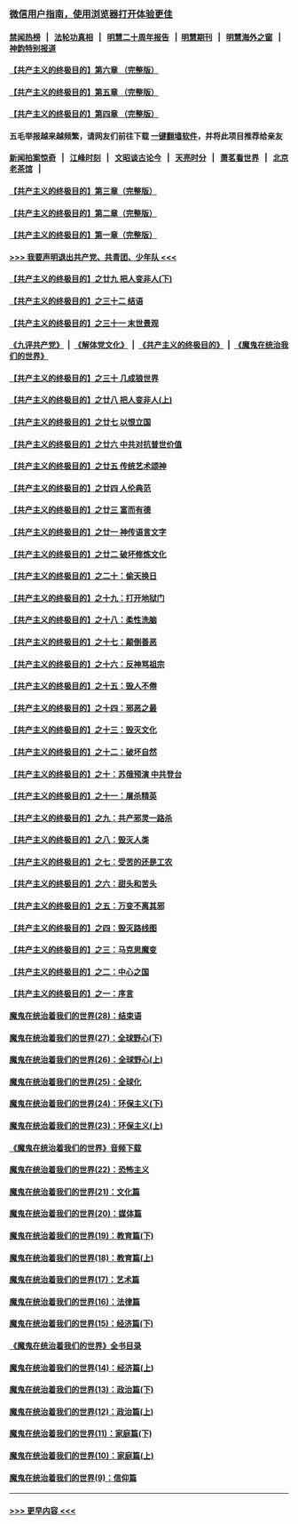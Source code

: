 ### [微信用户指南，使用浏览器打开体验更佳](https://github.com/gfw-breaker/banned-news1/blob/master/indexes/wechat-guide.md?t=0)
#### [禁闻热榜](热点新闻.md?t=0)  &nbsp;&nbsp;|&nbsp;&nbsp; [法轮功真相](https://github.com/gfw-breaker/truth/blob/master/README.md?t=0) &nbsp;&nbsp;|&nbsp;&nbsp; [明慧二十周年报告](https://github.com/gfw-breaker/mh-reports/blob/master/README.md?t=0) &nbsp;&nbsp;|&nbsp;&nbsp;[明慧期刊](https://github.com/gfw-breaker/mh-qikan) &nbsp;&nbsp;|&nbsp;&nbsp; [明慧海外之窗](https://github.com/gfw-breaker/mh-news/blob/master/README.md?t=0) &nbsp;&nbsp;|&nbsp;&nbsp; [神韵特别报道](https://github.com/gfw-breaker/mh-news/blob/master/shenyun.md?t=0)
#### [【共产主义的终极目的】第六章 （完整版）](../pages/nsc422/n11428913.md?t=02031111) 
#### [【共产主义的终极目的】第五章 （完整版）](../pages/nsc422/n11428912.md?t=02031111) 
#### [【共产主义的终极目的】第四章 （完整版）](../pages/nsc422/n11428907.md?t=02031111) 
#### 五毛举报越来越频繁，请网友们前往下载 [一键翻墙软件](https://github.com/gfw-breaker/ssr-accounts)，并将此项目推荐给亲友
#### [新闻拍案惊奇](https://github.com/gfw-breaker/banned-news1/blob/master/pages/link4.md) &nbsp;&nbsp;|&nbsp;&nbsp; [江峰时刻](https://github.com/gfw-breaker/banned-news1/blob/master/pages/link4.md) &nbsp;&nbsp;|&nbsp;&nbsp; [文昭谈古论今](https://github.com/gfw-breaker/banned-news1/blob/master/pages/link4.md) &nbsp;&nbsp;|&nbsp;&nbsp; [天亮时分](https://github.com/gfw-breaker/banned-news1/blob/master/pages/link4.md) &nbsp;&nbsp;|&nbsp;&nbsp; [萧茗看世界](https://github.com/gfw-breaker/banned-news1/blob/master/pages/link4.md) &nbsp;&nbsp;|&nbsp;&nbsp; [北京老茶馆](https://github.com/gfw-breaker/banned-news1/blob/master/pages/link4.md) &nbsp;&nbsp;|&nbsp;&nbsp; 
#### [【共产主义的终极目的】第三章（完整版）](../pages/nsc422/n11428848.md?t=02031111) 
#### [【共产主义的终极目的】第二章（完整版）](../pages/nsc422/n11428831.md?t=02031111) 
#### [【共产主义的终极目的】第一章（完整版）](../pages/nsc422/n11417651.md?t=02031111) 
#### [>>> 我要声明退出共产党、共青团、少年队 <<<](https://github.com/begood0513/goodnews/blob/master/quit/letter.md) 
#### [【共产主义的终极目的】之廿九 把人变非人(下)](../pages/nsc422/n11344140.md?t=02031111) 
#### [【共产主义的终极目的】之三十二 结语](../pages/nsc422/n11360535.md?t=02031111) 
#### [【共产主义的终极目的】之三十一 末世景观](../pages/nsc422/n11351129.md?t=02031111) 
#### [《九评共产党》](https://github.com/begood0513/9ping.md/blob/master/README.md) &nbsp;|&nbsp; [《解体党文化》](../../../../jtdwh.md/blob/master/README.md)  &nbsp;|&nbsp; [《共产主义的终极目的》](../../../../gczydzjmd.md/blob/master/README.md) &nbsp;|&nbsp; [《魔鬼在统治我们的世界》](../../../../mgztzwmdsj.md/blob/master/README.md) 
#### [【共产主义的终极目的】之三十 几成狼世界](../pages/nsc422/n11348280.md?t=02031111) 
#### [【共产主义的终极目的】之廿八 把人变非人(上)](../pages/nsc422/n11340492.md?t=02031111) 
#### [【共产主义的终极目的】之廿七 以恨立国](../pages/nsc422/n11336944.md?t=02031111) 
#### [【共产主义的终极目的】之廿六 中共对抗普世价值](../pages/nsc422/n11324785.md?t=02031111) 
#### [【共产主义的终极目的】之廿五 传统艺术颂神](../pages/nsc422/n11296396.md?t=02031111) 
#### [【共产主义的终极目的】之廿四 人伦典范](../pages/nsc422/n11296397.md?t=02031111) 
#### [【共产主义的终极目的】之廿三 富而有德](../pages/nsc422/n11283598.md?t=02031111) 
#### [【共产主义的终极目的】之廿一 神传语言文字](../pages/nsc422/n11263265.md?t=02031111) 
#### [【共产主义的终极目的】之廿二 破坏修炼文化](../pages/nsc422/n11245728.md?t=02031111) 
#### [【共产主义的终极目的】之二十：偷天换日](../pages/nsc422/n11238846.md?t=02031111) 
#### [【共产主义的终极目的】之十九：打开地狱门](../pages/nsc422/n11206376.md?t=02031111) 
#### [【共产主义的终极目的】之十八：柔性洗脑](../pages/nsc422/n11199994.md?t=02031111) 
#### [【共产主义的终极目的】之十七：颠倒善恶](../pages/nsc422/n11179782.md?t=02031111) 
#### [【共产主义的终极目的】之十六：反神骂祖宗](../pages/nsc422/n11166798.md?t=02031111) 
#### [【共产主义的终极目的】之十五：毁人不倦](../pages/nsc422/n11166792.md?t=02031111) 
#### [【共产主义的终极目的】之十四：邪恶之最](../pages/nsc422/n11150249.md?t=02031111) 
#### [【共产主义的终极目的】之十三：毁灭文化](../pages/nsc422/n11135227.md?t=02031111) 
#### [【共产主义的终极目的】之十二：破坏自然](../pages/nsc422/n11135214.md?t=02031111) 
#### [【共产主义的终极目的】之十：苏俄预演 中共登台](../pages/nsc422/n11118424.md?t=02031111) 
#### [【共产主义的终极目的】之十一：屠杀精英](../pages/nsc422/n11118442.md?t=02031111) 
#### [【共产主义的终极目的】之九：共产邪灵一路杀](../pages/nsc422/n11114139.md?t=02031111) 
#### [【共产主义的终极目的】之八：毁灭人类](../pages/nsc422/n11108503.md?t=02031111) 
#### [【共产主义的终极目的】之七：受苦的还是工农](../pages/nsc422/n11101809.md?t=02031111) 
#### [【共产主义的终极目的】之六：甜头和苦头](../pages/nsc422/n11096971.md?t=02031111) 
#### [【共产主义的终极目的】之五：万变不离其邪](../pages/nsc422/n11091285.md?t=02031111) 
#### [【共产主义的终极目的】之四：毁灭路线图](../pages/nsc422/n11086284.md?t=02031111) 
#### [【共产主义的终极目的】之三：马克思魔变](../pages/nsc422/n11061941.md?t=02031111) 
#### [【共产主义的终极目的】之二：中心之国](../pages/nsc422/n11047728.md?t=02031111) 
#### [【共产主义的终极目的】之一：序言](../pages/nsc422/n11086077.md?t=02031111) 
#### [魔鬼在统治着我们的世界(28)：结束语](../pages/nsc422/n10936246.md?t=02031111) 
#### [魔鬼在统治着我们的世界(27)：全球野心(下)](../pages/nsc422/n10928319.md?t=02031111) 
#### [魔鬼在统治着我们的世界(26)：全球野心(上)](../pages/nsc422/n10900318.md?t=02031111) 
#### [魔鬼在统治着我们的世界(25)：全球化](../pages/nsc422/n10788205.md?t=02031111) 
#### [魔鬼在统治着我们的世界(24)：环保主义(下)](../pages/nsc422/n10695307.md?t=02031111) 
#### [魔鬼在统治着我们的世界(23)：环保主义(上)](../pages/nsc422/n10688613.md?t=02031111) 
#### [《魔鬼在统治着我们的世界》音频下载](../pages/nsc422/n10635553.md?t=02031111) 
#### [魔鬼在统治着我们的世界(22)：恐怖主义](../pages/nsc422/n10614727.md?t=02031111) 
#### [魔鬼在统治着我们的世界(21)：文化篇](../pages/nsc422/n10597706.md?t=02031111) 
#### [魔鬼在统治着我们的世界(20)：媒体篇](../pages/nsc422/n10586579.md?t=02031111) 
#### [魔鬼在统治着我们的世界(19)：教育篇(下)](../pages/nsc422/n10564808.md?t=02031111) 
#### [魔鬼在统治着我们的世界(18)：教育篇(上)](../pages/nsc422/n10526970.md?t=02031111) 
#### [魔鬼在统治着我们的世界(17)：艺术篇](../pages/nsc422/n10499093.md?t=02031111) 
#### [魔鬼在统治着我们的世界(16)：法律篇](../pages/nsc422/n10485969.md?t=02031111) 
#### [魔鬼在统治着我们的世界(15)：经济篇(下)](../pages/nsc422/n10469975.md?t=02031111) 
#### [《魔鬼在统治着我们的世界》全书目录](../pages/nsc422/n10464261.md?t=02031111) 
#### [魔鬼在统治着我们的世界(14)：经济篇(上)](../pages/nsc422/n10457370.md?t=02031111) 
#### [魔鬼在统治着我们的世界(13)：政治篇(下)](../pages/nsc422/n10448270.md?t=02031111) 
#### [魔鬼在统治着我们的世界(12)：政治篇(上)](../pages/nsc422/n10444576.md?t=02031111) 
#### [魔鬼在统治着我们的世界(11)：家庭篇(下)](../pages/nsc422/n10440961.md?t=02031111) 
#### [魔鬼在统治着我们的世界(10)：家庭篇(上)](../pages/nsc422/n10435448.md?t=02031111) 
#### [魔鬼在统治着我们的世界(9)：信仰篇](../pages/nsc422/n10432159.md?t=02031111) 

----
#### [ >>> 更早内容 <<< ](../indexes/nsc422-earlier.md)
